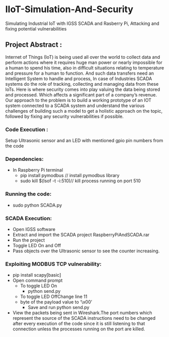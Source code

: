 # IIoT-Simulation-And-Security
Simulating Industrial IoT with IGSS SCADA and Rasberry Pi, Attacking and fixing potential vulnerabilities

## Project Abstract :

Internet of Things (IoT) is being used all over the world to collect data
and perform actions where it requires huge man power or nearly impossible
for a human to spend his time, also in difficult situations relating to
temperature and pressure for a human to function. And such data transfers
need an Intelligent System to handle and process, In case of Industries
SCADA systems do the role of tracking, collecting and managing data from
these IoTs. Here is where security comes into play valuing the data being
stored and processed. Which affects a significant part of a company’s
revenue. Our approach to the problem is to build a working prototype of an
IOT system connected to a SCADA system and understand the various
challenges of building such a model to get a holistic approach on the
topic, followed by fixing any security vulnerabilities if possible.

### Code Execution :
Setup Ultrasonic sensor and an LED with mentioned gpio pin numbers from
the code
### Dependencies:
* In Raspberry Pi terminal
  * pip install pymodbus // install pymodbus library
  * sudo kill $(lsof -t -i:510)// kill process running on port 510
    
### Running the code:
* sudo python SCADA.py

### SCADA Execution:
* Open IGSS software
* Extract and import the SCADA project RaspberryPiAndSCADA.rar
* Run the project
* Toggle LED On and Off
* Pass objects over the Ultrasonic sensor to see the counter
increasing.

### Exploiting MODBUS TCP vulnerability:
* pip install scapy[basic]
* Open command prompt
  * To toggle LED On
    * python send.py
  * To toggle LED OffChange line 11
  * byte of the payload value to ‘\x00’
    * Save and run python send.py
* View the packets being sent in Wireshark.The port numbers which
represent the source of the SCADA instructions need to be changed
after every execution of the code since it is still listening to
that connection unless the processes running on the port are killed. 
